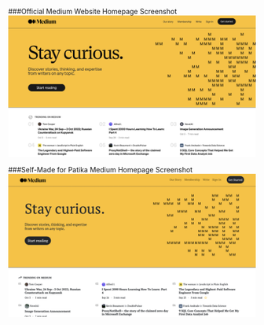 
###Official Medium Website Homepage Screenshot
![Official Medium Website Homepage](/assets/official.png)

###Self-Made for Patika Medium Homepage Screenshot
![Self-Made for Patika Medium Homepage](/assets/mine.png)
